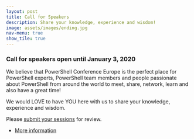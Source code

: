```yaml
---
layout: post
title: Call for Speakers
description: Share your knowledge, experience and wisdom!
image: assets/images/ending.jpg
nav-menu: true
show_tile: true
---
```


<div class="inner">
<h3>Call for speakers open until January 3, 2020</h3>
<p>
We believe that PowerShell Conference Europe is the perfect place for PowerShell experts, PowerShell team members and people passionate about PowerShell from around the world to meet, share, network, learn and also have a great time!
</p>
<p>
We would LOVE to have YOU here with us to share your knowledge, experience and wisdom.
</p>
<p>
Please <a href="https://sessionize.com/psconfeu">submit your sessions</a> for review.
</p>
<ul class="actions">
    <li><a href="https://sessionize.com/psconfeu/" class="button next">More information</a></li>
</ul>
</div>